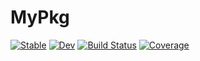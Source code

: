 # MyPkg

[![Stable](https://img.shields.io/badge/docs-stable-blue.svg)](https://brenhinkeller.github.io/MyPkg.jl/stable/)
[![Dev](https://img.shields.io/badge/docs-dev-blue.svg)](https://brenhinkeller.github.io/MyPkg.jl/dev/)
[![Build Status](https://github.com/brenhinkeller/MyPkg.jl/actions/workflows/CI.yml/badge.svg?branch=main)](https://github.com/brenhinkeller/MyPkg.jl/actions/workflows/CI.yml?query=branch%3Amain)
[![Coverage](https://codecov.io/gh/brenhinkeller/MyPkg.jl/branch/main/graph/badge.svg)](https://codecov.io/gh/brenhinkeller/MyPkg.jl)
